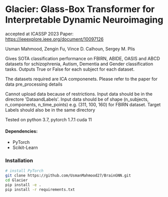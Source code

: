 # Glacier: Glass-Box Transformer for Interpretable Dynamic Neuroimaging


accepted at ICASSP 2023
Paper: https://ieeexplore.ieee.org/document/10097126


Usman Mahmood, Zengin Fu, Vince D. Calhoun, Sergey M. Plis

Gives SOTA classification performance on FBIRN, ABIDE, OASIS and ABCD datasets for schizophrenia, Autism, Dementia and Gender classification tasks. Outputs True or False for each subject for each dataset. 

The datasets required are ICA componenets. Please refer to the paper for data pre_processing details

Cannot upload data because of restrictions. Input data should be in the directore 'DataandLabels'. Input data should be of shape (n_subjects, n_components, n_time_points) e.g. (311, 100, 160) for FBIRN dataset. Target Labels should also be in the same directory

Tested on python 3.7, pytorch 1.7.1 cuda 11

#### Dependencies:
* PyTorch
* Scikit-Learn


### Installation 

```bash
# install PyTorch
git clone https://github.com/UsmanMahmood27/BrainGNN.git
cd Glacier
pip install -e .
pip install -r requirements.txt
```


